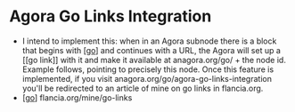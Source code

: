 # Agora Go Links Integration

- I intend to implement this: when in an Agora subnode there is a block that begins with [[go]] and continues with a URL, the Agora will set up a [[go link]] with it and make it available at anagora.org/go/ + the node id. Example follows, pointing to precisely this node. Once this feature is implemented, if you visit anagora.org/go/agora-go-links-integration you'll be redirected to an article of mine on go links in flancia.org.
- [[go]] flancia.org/mine/go-links

[//begin]: # "Autogenerated link references for markdown compatibility"
[go]: go "Go"
[//end]: # "Autogenerated link references"